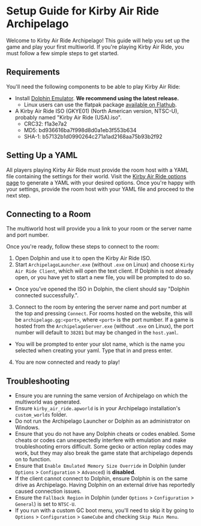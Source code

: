# Setup Guide for Kirby Air Ride Archipelago

Welcome to Kirby Air Ride Archipelago! This guide will help you set up the game and play your first multiworld.
If you're playing Kirby Air Ride, you must follow a few simple steps to get started.

## Requirements

You'll need the following components to be able to play Kirby Air Ride:
* Install [Dolphin Emulator](https://dolphin-emu.org/download/). **We recommend using the latest release.**
    * Linux users can use the flatpak package
    [available on Flathub](https://flathub.org/apps/org.DolphinEmu.dolphin-emu).
* A Kirby Air Ride ISO (GKYE01) (North American version, NTSC-U), probably named "Kirby Air Ride (USA).iso".
  * CRC32: f1a3e7a2
  * MD5: bd936616ba7f998d8d0a1eb3f553b634
  * SHA-1: b57132b1d0990264c271a1ad2168aa75b93b2f92


## Setting Up a YAML

All players playing Kirby Air Ride must provide the room host with a YAML file containing the settings for their world.
Visit the [Kirby Air Ride options page](/games/Kirby%20Air%20Ride/player-options) to generate a YAML with your desired
options. Once you're happy with your settings, provide the room host with your YAML file and proceed to the next step.

## Connecting to a Room

The multiworld host will provide you a link to your room or the server name and port number.

Once you're ready, follow these steps to connect to the room:
1. Open Dolphin and use it to open the Kirby Air Ride ISO.
2. Start `ArchipelagoLauncher.exe` (without `.exe` on Linux) and choose `Kirby Air Ride Client`, which will open the
text client. If Dolphin is not already open, or you have yet to start a new file, you will be prompted to do so.
  * Once you've opened the ISO in Dolphin, the client should say "Dolphin connected successfully.".
3. Connect to the room by entering the server name and port number at the top and pressing `Connect`. For rooms hosted
on the website, this will be `archipelago.gg:<port>`, where `<port>` is the port number. If a game is hosted from the
`ArchipelagoServer.exe` (without `.exe` on Linux), the port number will default to `38281` but may be changed in the
`host.yaml`.
  * You will be prompted to enter your slot name, which is the name you selected when creating your yaml. Type that in and press enter.
4. You are now connected and ready to play!

## Troubleshooting

* Ensure you are running the same version of Archipelago on which the multiworld was generated.
* Ensure `kirby_air_ride.apworld` is in your Archipelago installation's `custom_worlds` folder.
* Do not run the Archipelago Launcher or Dolphin as an administrator on Windows.
* Ensure that you do not have any Dolphin cheats or codes enabled. Some cheats or codes can unexpectedly interfere with
  emulation and make troubleshooting errors difficult. Some gecko or action replay codes may work, but they may also break
  the game state that archipelago depends on to function.
* Ensure that `Enable Emulated Memory Size Override` in Dolphin (under `Options` > `Configuration` > `Advanced`) is
  **disabled**.
* If the client cannot connect to Dolphin, ensure Dolphin is on the same drive as Archipelago. Having Dolphin on an
  external drive has reportedly caused connection issues.
* Ensure the `Fallback Region` in Dolphin (under `Options` > `Configuration` > `General`) is set to `NTSC-U`.
* If you run with a custom GC boot menu, you'll need to skip it by going to `Options` > `Configuration` > `GameCube`
  and checking `Skip Main Menu`.
